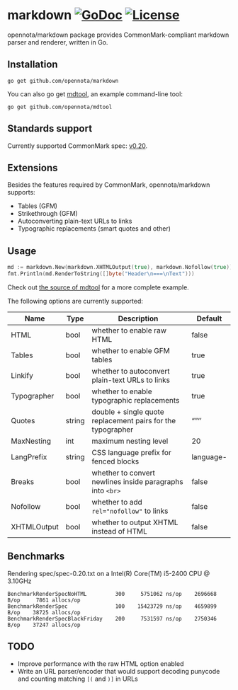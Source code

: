 markdown [![GoDoc](http://godoc.org/github.com/opennota/markdown?status.svg)](http://godoc.org/github.com/opennota/markdown) [![License](http://img.shields.io/:license-gpl3-blue.svg)](http://www.gnu.org/licenses/gpl-3.0.html)
========

opennota/markdown package provides CommonMark-compliant markdown parser and renderer, written in Go.

## Installation

    go get github.com/opennota/markdown

You can also go get [mdtool](https://github.com/opennota/mdtool), an example command-line tool:

    go get github.com/opennota/mdtool

## Standards support

Currently supported CommonMark spec: [v0.20](http://spec.commonmark.org/0.20/).

## Extensions

Besides the features required by CommonMark, opennota/markdown supports:

  * Tables (GFM)
  * Strikethrough (GFM)
  * Autoconverting plain-text URLs to links
  * Typographic replacements (smart quotes and other)

## Usage

``` go
md := markdown.New(markdown.XHTMLOutput(true), markdown.Nofollow(true))
fmt.Println(md.RenderToString([]byte("Header\n===\nText")))
```

Check out [the source of mdtool](https://github.com/opennota/mdtool/blob/master/main.go) for a more complete example.

The following options are currently supported:

  Name            |  Type  |                        Description                          | Default
  --------------- | ------ | ----------------------------------------------------------- | ---------
  HTML            | bool   | whether to enable raw HTML                                  | false
  Tables          | bool   | whether to enable GFM tables                                | true
  Linkify         | bool   | whether to autoconvert plain-text URLs to links             | true
  Typographer     | bool   | whether to enable typographic replacements                  | true
  Quotes          | string | double + single quote replacement pairs for the typographer | “”‘’
  MaxNesting      | int    | maximum nesting level                                       | 20
  LangPrefix      | string | CSS language prefix for fenced blocks                       | language-
  Breaks          | bool   | whether to convert newlines inside paragraphs into `<br>`   | false
  Nofollow        | bool   | whether to add `rel="nofollow"` to links                    | false
  XHTMLOutput     | bool   | whether to output XHTML instead of HTML                     | false

## Benchmarks

Rendering spec/spec-0.20.txt on a Intel(R) Core(TM) i5-2400 CPU @ 3.10GHz

    BenchmarkRenderSpecNoHTML         300     5751062 ns/op    2696668 B/op     7861 allocs/op
    BenchmarkRenderSpec               100    15423729 ns/op    4659899 B/op    38725 allocs/op
    BenchmarkRenderSpecBlackFriday    200     7531597 ns/op    2750346 B/op    37247 allocs/op

## TODO

  * Improve performance with the raw HTML option enabled
  * Write an URL parser/encoder that would support decoding punycode and counting matching `[(` and `)]` in URLs
